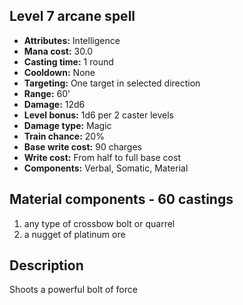 ## Level 7 arcane spell
- **Attributes:** Intelligence
- **Mana cost:** 30.0
- **Casting time:** 1 round
- **Cooldown:** None
- **Targeting:** One target in selected direction
- **Range:** 60'
- **Damage:** 12d6
- **Level bonus:** 1d6 per 2 caster levels
- **Damage type:** Magic
- **Train chance:** 20%
- **Base write cost:** 90 charges
- **Write cost:** From half to full base cost
- **Components:** Verbal, Somatic, Material
## Material components - 60 castings
1. any type of crossbow bolt or quarrel
2. a nugget of platinum ore
## Description
Shoots a powerful bolt of force
